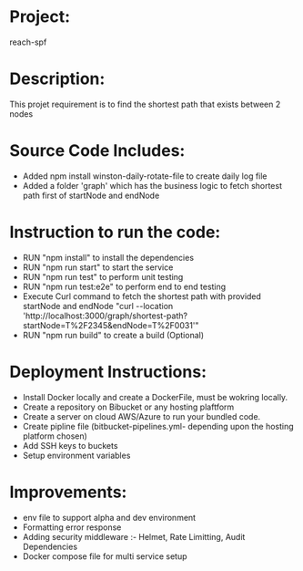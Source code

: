 # Project:
reach-spf

# Description:
This projet requirement is to find the shortest path that exists between 2 nodes

# Source Code Includes:

- Added npm install winston-daily-rotate-file to create daily log file
- Added a folder 'graph' which has the business logic to fetch shortest path first of startNode and endNode


# Instruction to run the code:

- RUN "npm install" to install the dependencies
- RUN  "npm run start" to start the service
- RUN  "npm run test" to perform unit testing
- RUN  "npm run test:e2e" to perform end to end testing
- Execute Curl command to fetch the shortest path with provided startNode and endNode "curl --location 'http://localhost:3000/graph/shortest-path?startNode=T%2F2345&endNode=T%2F0031'"
- RUN "npm run build" to create a build (Optional)


# Deployment Instructions:

- Install Docker locally and create a DockerFile, must be wokring locally.
- Create a repository on Bibucket or any hosting plaftform
- Create a server on cloud AWS/Azure to run your bundled code.
- Create pipline file (bitbucket-pipelines.yml- depending upon the hosting platform chosen)
- Add SSH keys to buckets
- Setup environment variables


# Improvements:

- env file to support alpha and dev environment
- Formatting error response
- Adding security middleware :- Helmet, Rate Limitting, Audit Dependencies
- Docker compose file for multi service setup
